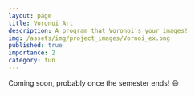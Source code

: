 ```yaml
---
layout: page
title: Voronoi Art
description: A program that Voronoi's your images!
img: /assets/img/project_images/Vornoi_ex.png
published: true
importance: 2
category: fun
---
```


Coming soon, probably once the semester ends! :smile: